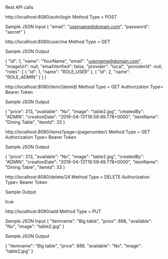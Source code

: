Rest API calls

http://localhost:8080/auth/login
Method Type = POST

Sample JSON Input
{
	"email": "username@domain.com",
	"password": "secret"
}


http://localhost:8080/user/me
Method Type = GET

Sample JSON Output

{
    "id": 1,
    "name": "YourName",
    "email": "username@domain.com",
    "imageUrl": null,
    "emailVerified": false,
    "provider": "local",
    "providerId": null,
    "roles": [
        {
            "id": 1,
            "name": "ROLE_USER"
        },
        {
            "id": 2,
            "name": "ROLE_ADMIN"
        }
    ]
}


http://localhost:8080/item/{itemid}
Method Type = GET
Authorization Type= Bearer Token

Sample JSON Output

{
    "price": 213,
    "available": "No",
    "image": "table2.jpg",
    "createdBy": "ADMIN",
    "creationDate": "2019-04-13T16:59:49.778+0000",
    "itemName": "Dining Table",
    "itemId": 33
}


http://localhost:8080/items?page={pagenumber}
Method Type = GET
Authorization Type= Bearer Token

Sample JSON Output

{
    "price": 213,
    "available": "No",
    "image": "table2.jpg",
    "createdBy": "ADMIN",
    "creationDate": "2019-04-13T16:59:49.778+0000",
    "itemName": "Dining Table",
    "itemId": 33
}


http://localhost:8080/delete/24
Method Type = DELETE
Authorization Type= Bearer Token

Sample Output

true


http://localhost:8080/add
Method Type = PUT

Sample JSON Input
{
    "itemname": "Big table",
    "price": 888,
    "available": "No",
    "image": "table2.jpg"
}

Sample JSON Output

{
    "itemname": "Big table",
    "price": 888,
    "available": "No",
    "image": "table2.jpg"
}
